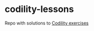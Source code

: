 # codility-lessons
Repo with solutions to [Codility exercises](https://app.codility.com/programmers/lessons/)
